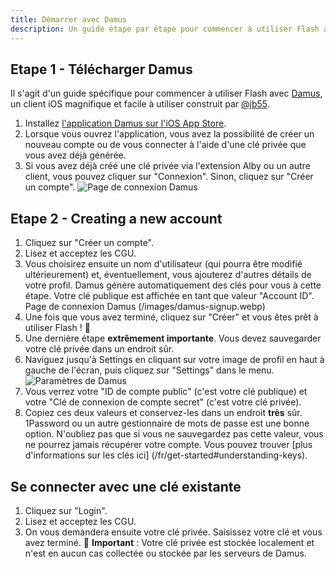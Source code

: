 ```yaml
---
title: Démarrer avec Damus
description: Un guide étape par étape pour commencer à utiliser Flash avec le client Damus iOS.
---
```


## Etape 1 - Télécharger Damus

Il s'agit d'un guide spécifique pour commencer à utiliser Flash avec [Damus](https://damus.io/), un client iOS magnifique et facile à utiliser construit par [@jb55](https://snort.social/p/npub1xtscya34g58tk0z605fvr788k263gsu6cy9x0mhnm87echrgufzsevkk5s).

1. Installez [l'application Damus sur l'iOS App Store](https://apps.apple.com/app/damus/id1628663131).
1. Lorsque vous ouvrez l'application, vous avez la possibilité de créer un nouveau compte ou de vous connecter à l'aide d'une clé privée que vous avez déjà générée.
1. Si vous avez déjà créé une clé privée via l'extension Alby ou un autre client, vous pouvez cliquer sur "Connexion". Sinon, cliquez sur "Créer un compte".
   ![Page de connexion Damus](/images/damus-login.webp)

## Etape 2 - Creating a new account

1. Cliquez sur "Créer un compte".
1. Lisez et acceptez les CGU.
1. Vous choisirez ensuite un nom d'utilisateur (qui pourra être modifié ultérieurement) et, éventuellement, vous ajouterez d'autres détails de votre profil. Damus génère automatiquement des clés pour vous à cette étape. Votre clé publique est affichée en tant que valeur "Account ID". Page de connexion Damus (/images/damus-signup.webp)
1. Une fois que vous avez terminé, cliquez sur "Créer" et vous êtes prêt à utiliser Flash ! 🤙
1. Une dernière étape **extrêmement importante**. Vous devez sauvegarder votre clé privée dans un endroit sûr.
1. Naviguez jusqu'à Settings en cliquant sur votre image de profil en haut à gauche de l'écran, puis cliquez sur "Settings" dans le menu. ![Paramètres de Damus](/images/damus-settings.webp)
1. Vous verrez votre "ID de compte public" (c'est votre clé publique) et votre "Clé de connexion de compte secret" (c'est votre clé privée).
1. Copiez ces deux valeurs et conservez-les dans un endroit **très** sûr. 1Password ou un autre gestionnaire de mots de passe est une bonne option. N'oubliez pas que si vous ne sauvegardez pas cette valeur, vous ne pourrez jamais récupérer votre compte. Vous pouvez trouver [plus d'informations sur les clés ici] (/fr/get-started#understanding-keys).


## Se connecter avec une clé existante

1. Cliquez sur "Login".
1. Lisez et acceptez les CGU.
1. On vous demandera ensuite votre clé privée. Saisissez votre clé et vous avez terminé. 🤙 **Important** : Votre clé privée est stockée localement et n'est en aucun cas collectée ou stockée par les serveurs de Damus.
